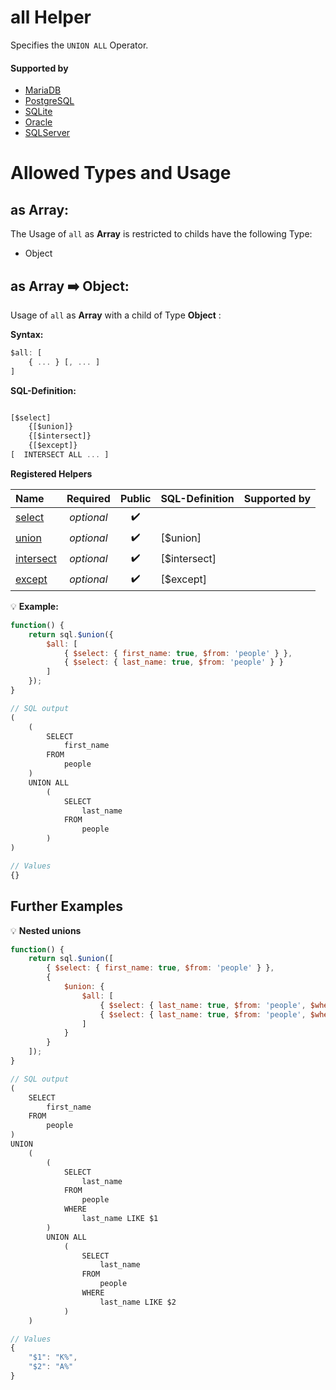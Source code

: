 # all Helper
Specifies the `UNION ALL` Operator.

#### Supported by
- [MariaDB](https://mariadb.com/kb/en/library/intersect/)
- [PostgreSQL](https://www.postgresql.org/docs/9.5/static/queries-union.html)
- [SQLite](https://sqlite.org/syntax/compound-select-stmt.html)
- [Oracle](https://docs.oracle.com/cd/B19306_01/server.102/b14200/queries004.htm)
- [SQLServer](https://docs.microsoft.com/en-us/sql/t-sql/language-elements/set-operators-except-and-intersect-transact-sql)

# Allowed Types and Usage

## as Array:

The Usage of `all` as **Array** is restricted to childs have the following Type:

- Object

## as Array :arrow_right: Object:

Usage of `all` as **Array** with a child of Type **Object** :

**Syntax:**

```javascript
$all: [
    { ... } [, ... ]
]
```

**SQL-Definition:**
```javascript

[$select]
	{[$union]}
	{[$intersect]}
	{[$except]}
[  INTERSECT ALL ... ]
```

**Registered Helpers**

Name|Required|Public|SQL-Definition|Supported by
:---|:------:|:----:|:-------------|:-----------
[select](../../../../sql/operators/select/)|*optional*|:heavy_check_mark:||
[union](../../../../sql/operators/union/)|*optional*|:heavy_check_mark:| [$union]|
[intersect](../../../../sql/operators/intersect/)|*optional*|:heavy_check_mark:| [$intersect]|
[except](../../../../sql/operators/except/)|*optional*|:heavy_check_mark:| [$except]|

:bulb: **Example:**
```javascript
function() {
    return sql.$union({
        $all: [
            { $select: { first_name: true, $from: 'people' } },
            { $select: { last_name: true, $from: 'people' } }
        ]
    });
}

// SQL output
(
    (
        SELECT
            first_name
        FROM
            people
    )
    UNION ALL
        (
            SELECT
                last_name
            FROM
                people
        )
)

// Values
{}
```
## Further Examples

:bulb: **Nested unions**
```javascript
function() {
    return sql.$union([
        { $select: { first_name: true, $from: 'people' } },
        {
            $union: {
                $all: [
                    { $select: { last_name: true, $from: 'people', $where: { last_name: sql.startsWith('K') } } },
                    { $select: { last_name: true, $from: 'people', $where: { last_name: sql.startsWith('A') } } }
                ]
            }
        }
    ]);
}

// SQL output
(
    SELECT
        first_name
    FROM
        people
)
UNION
    (
        (
            SELECT
                last_name
            FROM
                people
            WHERE
                last_name LIKE $1
        )
        UNION ALL
            (
                SELECT
                    last_name
                FROM
                    people
                WHERE
                    last_name LIKE $2
            )
    )

// Values
{
    "$1": "K%",
    "$2": "A%"
}
```

